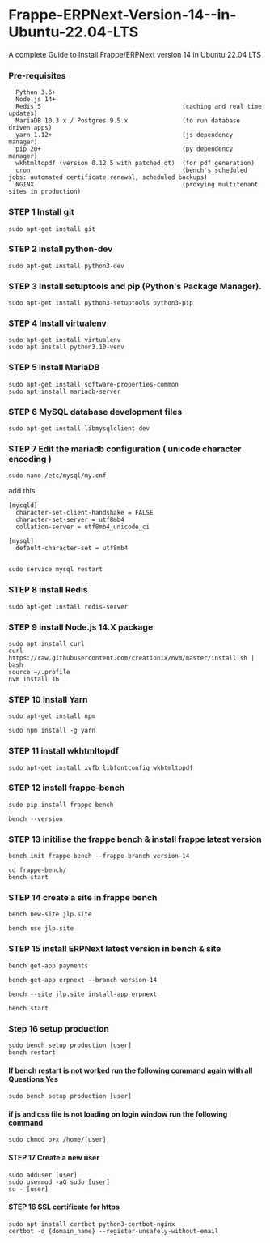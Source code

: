 # Frappe-ERPNext-Version-14--in-Ubuntu-22.04-LTS
A complete Guide to Install Frappe/ERPNext version 14  in Ubuntu 22.04 LTS



### Pre-requisites 

      Python 3.6+
      Node.js 14+
      Redis 5                                       (caching and real time updates)
      MariaDB 10.3.x / Postgres 9.5.x               (to run database driven apps)
      yarn 1.12+                                    (js dependency manager)
      pip 20+                                       (py dependency manager)
      wkhtmltopdf (version 0.12.5 with patched qt)  (for pdf generation)
      cron                                          (bench's scheduled jobs: automated certificate renewal, scheduled backups)
      NGINX                                         (proxying multitenant sites in production)



### STEP 1 Install git
    sudo apt-get install git

### STEP 2 install python-dev

    sudo apt-get install python3-dev

### STEP 3 Install setuptools and pip (Python's Package Manager).

    sudo apt-get install python3-setuptools python3-pip

### STEP 4 Install virtualenv
    
    sudo apt-get install virtualenv
    sudo apt install python3.10-venv
    

### STEP 5 Install MariaDB

    sudo apt-get install software-properties-common
    sudo apt install mariadb-server
    
    
### STEP 6  MySQL database development files

    sudo apt-get install libmysqlclient-dev

### STEP 7 Edit the mariadb configuration ( unicode character encoding )

    sudo nano /etc/mysql/my.cnf

add this

    
    [mysqld]
      character-set-client-handshake = FALSE
      character-set-server = utf8mb4
      collation-server = utf8mb4_unicode_ci

    [mysql]
      default-character-set = utf8mb4


    sudo service mysql restart

### STEP 8 install Redis
    
    sudo apt-get install redis-server

### STEP 9 install Node.js 14.X package

    sudo apt install curl 
    curl https://raw.githubusercontent.com/creationix/nvm/master/install.sh | bash
    source ~/.profile
    nvm install 16

### STEP 10  install Yarn

    sudo apt-get install npm

    sudo npm install -g yarn

### STEP 11 install wkhtmltopdf

    sudo apt-get install xvfb libfontconfig wkhtmltopdf
    

### STEP 12 install frappe-bench

    sudo pip install frappe-bench
    
    bench --version
    
### STEP 13 initilise the frappe bench & install frappe latest version 

    bench init frappe-bench --frappe-branch version-14
    
    cd frappe-bench/
    bench start
    
### STEP 14 create a site in frappe bench 
    
    bench new-site jlp.site
    
    bench use jlp.site

### STEP 15 install ERPNext latest version in bench & site

    
    bench get-app payments
    
    bench get-app erpnext --branch version-14

    bench --site jlp.site install-app erpnext
    
    bench start
    
### Step 16 setup production
    
    sudo bench setup production [user]
    bench restart

#### If bench restart is not worked run the following command again with all Questions Yes
    
    sudo bench setup production [user]
    
#### if js and css file is not loading on login window run the following command

    sudo chmod o+x /home/[user]
    
#### STEP 17 Create a new user
    
    sudo adduser [user]
    sudo usermod -aG sudo [user]
    su - [user]
    
    
    
#### STEP 16 SSL certificate for https
    
    sudo apt install certbot python3-certbot-nginx
    certbot -d {domain_name} --register-unsafely-without-email
